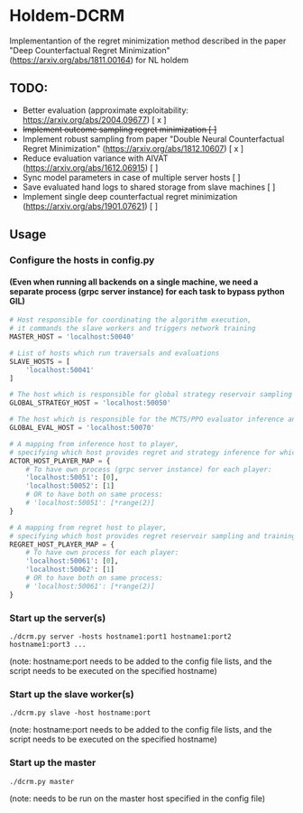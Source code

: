 # Holdem-DCRM

Implementantion of the regret minimization method described in the paper "Deep Counterfactual Regret Minimization" (https://arxiv.org/abs/1811.00164) for NL holdem


## TODO:
- Better evaluation (approximate exploitability: https://arxiv.org/abs/2004.09677) [ x ]
- ~~Implement outcome sampling regret minimization [ ]~~
- Implement robust sampling from paper "Double Neural Counterfactual Regret Minimization" (https://arxiv.org/abs/1812.10607) [ x ]
- Reduce evaluation variance with AIVAT (https://arxiv.org/abs/1612.06915) [  ]
- Sync model parameters in case of multiple server hosts [ ]
- Save evaluated hand logs to shared storage from slave machines [ ]
- Implement single deep counterfactual regret minimization (https://arxiv.org/abs/1901.07621) [ ]


## Usage
### Configure the hosts in config.py
#### (Even when running all backends on a single machine, we need a separate process (grpc server instance) for each task to bypass python GIL)
```python
# Host responsible for coordinating the algorithm execution, 
# it commands the slave workers and triggers network training
MASTER_HOST = 'localhost:50040'

# List of hosts which run traversals and evaluations
SLAVE_HOSTS = [
    'localhost:50041'
]

# The host which is responsible for global strategy reservoir sampling and training 
GLOBAL_STRATEGY_HOST = 'localhost:50050'

# The host which is responsible for the MCTS/PPO evaluator inference and training
GLOBAL_EVAL_HOST = 'localhost:50070'

# A mapping from inference host to player, 
# specifying which host provides regret and strategy inference for which player(s)
ACTOR_HOST_PLAYER_MAP = {
    # To have own process (grpc server instance) for each player:
    'localhost:50051': [0],
    'localhost:50052': [1]
    # OR to have both on same process:
    # 'localhost:50051': [*range(2)]
}

# A mapping from regret host to player, 
# specifying which host provides regret reservoir sampling and training to which player(s)
REGRET_HOST_PLAYER_MAP = {
    # To have own process for each player:
    'localhost:50061': [0],
    'localhost:50062': [1]
    # OR to have both on same process:
    # 'localhost:50061': [*range(2)]
}
```
### Start up the server(s)
```shell
./dcrm.py server -hosts hostname1:port1 hostname1:port2 hostname1:port3 ...
```
(note: hostname:port needs to be added to the config file lists, and the script needs to be executed on the specified hostname)
### Start up the slave worker(s)
```shell
./dcrm.py slave -host hostname:port
```
(note: hostname:port needs to be added to the config file lists, and the script needs to be executed on the specified hostname)
### Start up the master 
```shell
./dcrm.py master
```
(note: needs to be run on the master host specified in the config file)
